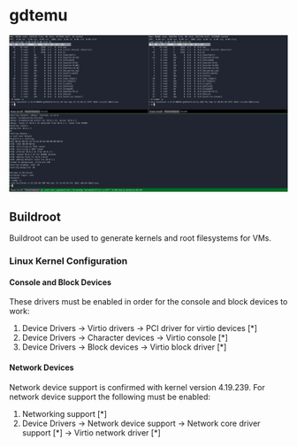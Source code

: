 <!--
  SPDX-FileCopyrightText: 2022 Leroy Hopson <copyright@leroy.geek.nz>
  SPDX-License-Identifier: MIT
-->

# gdtemu

![Screenshot of example scene showing PC, RISC-V 32, and RISC-V 64 consoles.](/docs/screenshot.png)

## Buildroot

Buildroot can be used to generate kernels and root filesystems for VMs.

### Linux Kernel Configuration
#### Console and Block Devices
These drivers must be enabled in order for the console and block devices to work:
1. Device Drivers -> Virtio drivers -> PCI driver for virtio devices [\*]
2. Device Drivers -> Character devices -> Virtio console [\*]
3. Device Drivers -> Block devices -> Virtio block driver [\*]

#### Network Devices
Network device support is confirmed with kernel version 4.19.239.
For network device support the following must be enabled:
1. Networking support [\*]
2. Device Drivers -> Network device support -> Network core driver support [\*]
                                            -> Virtio network driver [\*]
